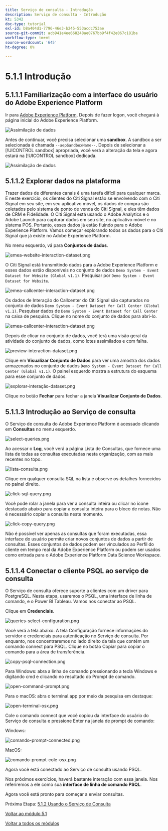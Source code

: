 ```yaml
---
title: Serviço de consulta - Introdução
description: Serviço de consulta - Introdução
kt: 5342
doc-type: tutorial
exl-id: b8a404d1-7796-46e3-b245-553acdc753ae
source-git-commit: acb941e4ee668248ae0767bb9f4f42e067c181ba
workflow-type: tm+mt
source-wordcount: '645'
ht-degree: 0%

---
```


# 5.1.1 Introdução

## 5.1.1.1 Familiarização com a interface do usuário do Adobe Experience Platform

Ir para [Adobe Experience Platform](https://experience.adobe.com/platform). Depois de fazer logon, você chegará à página inicial do Adobe Experience Platform.

![Assimilação de dados](./../../../modules/datacollection/module1.2/images/home.png)

Antes de continuar, você precisa selecionar uma **sandbox**. A sandbox a ser selecionada é chamada ``--aepSandboxName--``. Depois de selecionar a [!UICONTROL sandbox] apropriada, você verá a alteração da tela e agora estará na [!UICONTROL sandbox] dedicada.

![Assimilação de dados](./../../../modules/datacollection/module1.2/images/sb1.png)


## 5.1.1.2 Explorar dados na plataforma

Trazer dados de diferentes canais é uma tarefa difícil para qualquer marca. E neste exercício, os clientes do Citi Signal estão se envolvendo com o Citi Signal em seu site, em seu aplicativo móvel, os dados de compra são coletados pelo sistema de ponto de venda do Citi Signal, e eles têm dados de CRM e Fidelidade. O Citi Signal está usando o Adobe Analytics e o Adobe Launch para capturar dados em seu site, no aplicativo móvel e no sistema POS. Portanto, esses dados já estão fluindo para o Adobe Experience Platform. Vamos começar explorando todos os dados para o Citi Signal que já existe no Adobe Experience Platform.

No menu esquerdo, vá para **Conjuntos de dados**.

![emea-website-interaction-dataset.png](./images/emea-website-interaction-dataset.png)

O Citi Signal está transmitindo dados para a Adobe Experience Platform e esses dados estão disponíveis no conjunto de dados `Demo System - Event Dataset for Website (Global v1.1)`. Pesquisar por `Demo System - Event Dataset for Website`.

![emea-callcenter-interaction-dataset.png](./images/emea-website-interaction-dataset1.png)

Os dados de Interação do Callcenter do Citi Signal são capturados no conjunto de dados `Demo System - Event Dataset for Call Center (Global v1.1)`. Pesquisar dados de `Demo System - Event Dataset for Call Center` na caixa de pesquisa. Clique no nome do conjunto de dados para abri-lo.

![emea-callcenter-interaction-dataset.png](./images/emea-callcenter-interaction-dataset.png)

Depois de clicar no conjunto de dados, você terá uma visão geral da atividade do conjunto de dados, como lotes assimilados e com falha.

![preview-interaction-dataset.png](./images/preview-interaction-dataset.png)

Clique em **Visualizar Conjunto de Dados** para ver uma amostra dos dados armazenados no conjunto de dados `Demo System - Event Dataset for Call Center (Global v1.1)`. O painel esquerdo mostra a estrutura do esquema para esse conjunto de dados.

![explorar-interação-dataset.png](./images/explore-interaction-dataset.png)

Clique no botão **Fechar** para fechar a janela **Visualizar Conjunto de Dados**.

## 5.1.1.3 Introdução ao Serviço de consulta

O Serviço de consulta do Adobe Experience Platform é acessado clicando em **Consultas** no menu esquerdo.

![select-queries.png](./images/select-queries.png)

Ao acessar o **Log**, você verá a página Lista de Consultas, que fornece uma lista de todas as consultas executadas nesta organização, com as mais recentes no topo.

![lista-consulta.png](./images/query-list.png)

Clique em qualquer consulta SQL na lista e observe os detalhes fornecidos no painel direito.

![click-sql-query.png](./images/click-sql-query.png)

Você pode rolar a janela para ver a consulta inteira ou clicar no ícone destacado abaixo para copiar a consulta inteira para o bloco de notas. Não é necessário copiar a consulta neste momento.

![click-copy-query.png](./images/click-copy-query.png)

Não é possível ver apenas as consultas que foram executadas, essa interface do usuário permite criar novos conjuntos de dados a partir de consultas. Esses conjuntos de dados podem ser vinculados ao Perfil do cliente em tempo real da Adobe Experience Platform ou podem ser usados como entrada para o Adobe Experience Platform Data Science Workspace.

## 5.1.1.4 Conectar o cliente PSQL ao serviço de consulta

O Serviço de consulta oferece suporte a clientes com um driver para PostgreSQL. Nesta etapa, usaremos o PSQL, uma interface de linha de comando, e o Power BI Tableau. Vamos nos conectar ao PSQL.

Clique em **Credenciais**.

![queries-select-configuration.png](./images/queries-select-configuration.png)

Você verá a tela abaixo. A tela Configuração fornece informações do servidor e credenciais para autenticação no Serviço de consulta. Por enquanto, nos concentraremos no lado direito da tela que contém um comando connect para PSQL. Clique no botão Copiar para copiar o comando para a área de transferência.

![copy-psql-connection.png](./images/copy-psql-connection.png)

Para Windows: abra a linha de comando pressionando a tecla Windows e digitando cmd e clicando no resultado do Prompt de comando.

![open-command-prompt.png](./images/open-command-prompt.png)

Para o macOS: abra o terminal.app por meio da pesquisa em destaque:

![open-terminal-osx.png](./images/open-terminal-osx.png)

Cole o comando connect que você copiou da interface do usuário do Serviço de consulta e pressione Enter na janela de prompt de comando:

Windows:

![comando-prompt-connected.png](./images/command-prompt-connected.png)

MacOS:

![comando-prompt-cole-osx.png](./images/command-prompt-paste-osx.png)

Agora você está conectado ao Serviço de consulta usando PSQL.

Nos próximos exercícios, haverá bastante interação com essa janela. Nos referiremos a ele como sua **interface de linha de comando PSQL**.

Agora você está pronto para começar a enviar consultas.

Próxima Etapa: [5.1.2 Usando o Serviço de Consulta](./ex2.md)

[Voltar ao módulo 5.1](./query-service.md)

[Voltar a todos os módulos](../../../overview.md)
